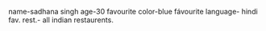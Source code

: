 name-sadhana singh
age-30
favourite color-blue
fávourite language- hindi
fav. rest.-
all indian restaurents.
